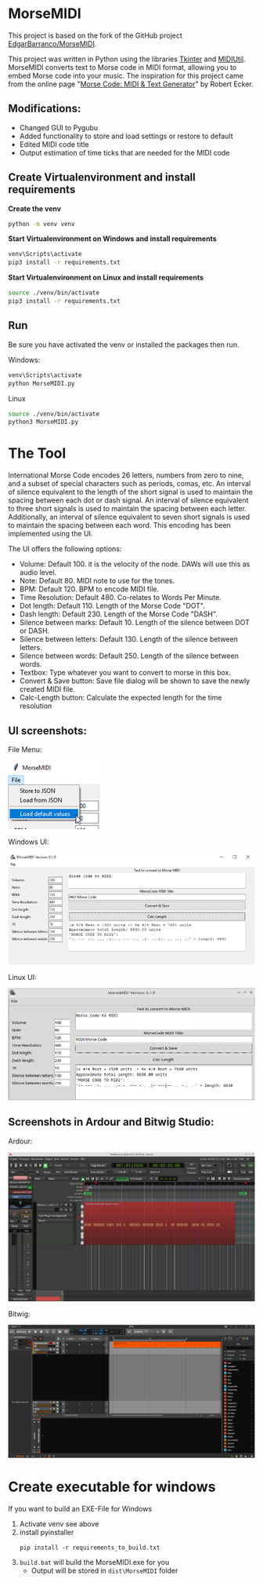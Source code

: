 # MorseMIDI

This project is based on the fork of the GitHub project [EdgarBarranco/MorseMIDI](https://github.com/EdgarBarranco/MorseMIDI).

This project was written in Python using the libraries [Tkinter](https://docs.python.org/3/library/tkinter.html) and [MIDIUtil](https://pypi.org/project/MIDIUtil/). MorseMIDI converts text to Morse code in MIDI format, allowing you to embed Morse code into your music. The inspiration for this project came from the online page "[Morse Code: MIDI & Text Generator](http://www.robertecker.com/hp/research/morse-generator.php)" by Robert Ecker.

## Modifications:
- Changed GUI to Pygubu
- Added functionality to store and load settings or restore to default
- Edited MIDI code title
- Output estimation of time ticks that are needed for the MIDI code

## Create Virtualenvironment and install requirements

**Create the venv**
``` bash
python -m venv venv
```

**Start Virtualenvironment on Windows and install requirements**
``` bash
venv\Scripts\activate
pip3 install -r requirements.txt
```

**Start Virtualenvironment on Linux and install requirements**
``` bash
source ./venv/bin/activate
pip3 install -r requirements.txt
```

## Run

Be sure you have activated the venv or installed the packages then run.

Windows:
``` bash
venv\Scripts\activate
python MorseMIDI.py
```

Linux
``` bash
source ./venv/bin/activate
python3 MorseMIDI.py
```


# The Tool

International Morse Code encodes 26 letters, numbers from zero to nine, and a subset of special characters such as periods, comas, etc. An interval of silence equivalent to the length of the short signal is used to maintain the spacing between each dot or dash signal. An interval of silence equivalent to three short signals is used to maintain the spacing between each letter. Additionally, an interval of silence equivalent to seven short signals is used to maintain the spacing between each word. This encoding has been implemented using the UI.

The UI offers the following options:

- Volume:
Default 100. it is the velocity of the node. DAWs will use this as audio level.
- Note:
Default 80. MIDI note to use for the tones.
- BPM:
Default 120. BPM to encode MIDI file.
- Time Resolution:
Default 480. Co-relates to Words Per Minute.
- Dot length:
Default 110. Length of the Morse Code "DOT".
- Dash length:
Default 230. Length of the Morse Code "DASH".
- Silence between marks:
Default 10. Length of the silence between DOT or DASH.
- Silence between letters:
Default 130. Length of the silence between letters.
- Silence between words:
Default 250. Length of the silence between words.
- Textbox:
Type whatever you want to convert to morse in this box.
- Convert & Save button:
Save file dialog will be shown to save the newly created MIDI file.
- Calc-Length button:
Calculate the expected length for the time resolution

## UI screenshots:

File Menu:

![File Menu at Windows UI](https://github.com/StefanHol/MorseMIDI/blob/main/images/File_Menu.png "File Menu at Windows UI")

Windows UI:

![Windows UI](https://github.com/StefanHol/MorseMIDI/blob/main/images/windows-ui_default.png "Windows 10 UI")

Linux UI:

![Linux UI](https://github.com/StefanHol/MorseMIDI/blob/main/images/linux-ui.png "Linux UI")


## Screenshots in Ardour and Bitwig Studio:

Ardour:

![FL Studio](https://github.com/StefanHol/MorseMIDI/blob/main/images/ardour.png "Midi file in Ardour")

Bitwig:

![FL Studio](https://github.com/StefanHol/MorseMIDI/blob/main/images/bitwig.png "Midi file in Bitwig Studio")




# Create executable for windows

If you want to build an EXE-File for Windows

1. Activate venv see above
2. install pyinstaller
    ```
    pip install -r requirements_to_build.txt
    ```
3. ``build.bat`` will build the MorseMIDI.exe for you
    - Output will be stored in ``dist\MorseMIDI`` folder
